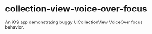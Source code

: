 # collection-view-voice-over-focus
An iOS app demonstrating buggy UICollectionView VoiceOver focus behavior.
